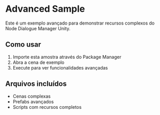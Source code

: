 # Advanced Sample

Este é um exemplo avançado para demonstrar recursos complexos do Node Dialogue Manager Unity.

## Como usar

1. Importe esta amostra através do Package Manager
2. Abra a cena de exemplo
3. Execute para ver funcionalidades avançadas

## Arquivos incluídos

- Cenas complexas
- Prefabs avançados
- Scripts com recursos completos
